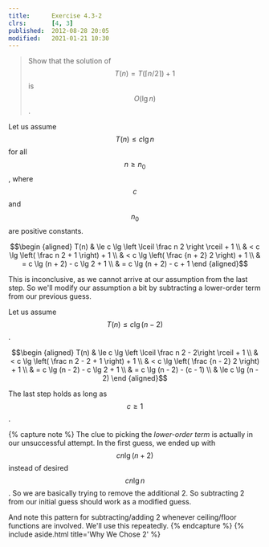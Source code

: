 ```yaml
---
title:      Exercise 4.3-2
clrs:       [4, 3]
published:  2012-08-28 20:05
modified:   2021-01-21 10:30
---
```


> Show that the solution of $$T(n) = T(\lceil n / 2 \rceil) + 1$$ is $$O(\lg n)$$.

Let us assume $$T(n) \le c \lg n$$ for all $$n \ge n_0$$, where $$c$$ and $$n_0$$ are positive constants.

$$\begin {aligned}
T(n) & \le c \lg \left \lceil \frac n 2 \right \rceil + 1 \\
     & < c \lg \left( \frac n 2 + 1 \right) + 1 \\
     & < c \lg \left( \frac {n + 2} 2 \right) + 1 \\
     & = c \lg (n + 2) - c \lg 2 + 1 \\
     & = c \lg (n + 2) - c + 1
\end {aligned}$$

This is inconclusive, as we cannot arrive at our assumption from the last step. So we'll modify our assumption a bit by subtracting a lower-order term from our previous guess.

Let us assume $$T(n) \le c \lg (n - 2)$$.

$$\begin {aligned}
T(n) & \le c \lg \left \lceil \frac n 2 - 2\right \rceil + 1 \\
     & < c \lg \left( \frac n 2 - 2 + 1 \right) + 1 \\
     & < c \lg \left( \frac {n - 2} 2 \right) + 1 \\
     & = c \lg (n - 2) - c \lg 2 + 1 \\
     & = c \lg (n - 2) - (c - 1) \\
     & \le c \lg (n - 2)
\end {aligned}$$

The last step holds as long as $$c \ge 1$$.

{% capture note %}
The clue to picking the _lower-order term_ is actually in our unsuccessful attempt. In the first guess, we ended up with $$cn \lg (n + 2)$$ instead of desired $$cn \lg n$$. So we are basically trying to remove the additional 2. So subtracting 2 from our initial guess should work as a modified guess.

And note this pattern for subtracting/adding 2 whenever ceiling/floor functions are involved. We'll use this repeatedly.
{% endcapture %}
{% include aside.html title='Why We Chose 2' %}